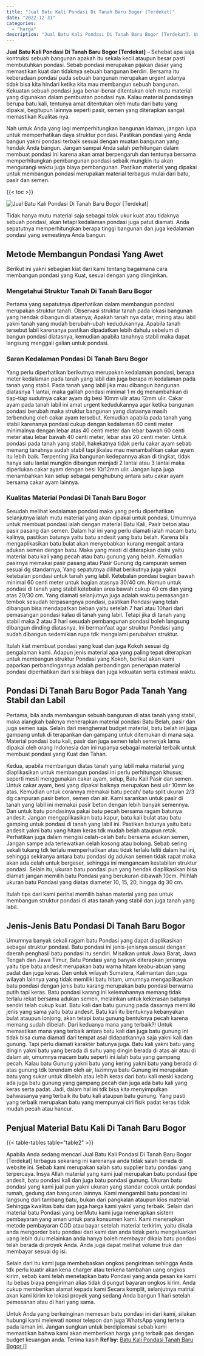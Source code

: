 ```yaml
---
title: "Jual Batu Kali Pondasi Di Tanah Baru Bogor [Terdekat]"
date: "2022-12-31"
categories: 
  - "harga"
description: "Jual Batu Kali Pondasi Di Tanah Baru Bogor [Terdekat]. Untuk Anda yang berkeinginan memesan batu pondasi ini dari kami, silakan hubungi kami melewati nomor t..."
---
```


**Jual Batu Kali Pondasi Di Tanah Baru Bogor \[Terdekat\]** – Sehebat apa saja kontruksi sebuah bangunan apakah itu sekala kecil ataupun besar pasti membutuhkan pondasi. Sebab pondasi merupakan pijakan dasar yang memastikan kuat dan tidaknya sebuah bangunan berdiri. Bersama itu keberadaan pondasi pada sebuah bangunan merupakan urgent adanya tidak bisa kita hindari ketika kita mau membangun sebuah bangunan. Kekuatan sebuah pondasi juga benar-benar ditentukan oleh mutu material yang digunakan dalam pembuatan pondasi nya. Kalau material pondasinya berupa batu kali, tentunya amat ditentukan oleh mutu dari batu yang dipakai, begitupun lainnya seperti pasir, semen yang diterapkan sangat memastikan Kualitas nya.

Nah untuk Anda yang lagi memperhitungkan bangunan idaman, jangan lupa untuk memperhatikan daya struktur pondasi. Pastikan pondasi yang Anda bangun yakni pondasi terbaik sesuai dengan muatan bangunan yang hendak Anda bangun. Jangan sampai Anda salah perhitungan dalam membuat pondasi ini karena akan amat berpengaruh dan tentunya bersama memperhitungkan pembangunan pondasi sebaik mungkin itu akan mengurangi waktu juga biaya pembangunan. Pastikan material yang dipakai untuk membangun pondasi merupakan material terbagus mulai dari batu, pasir dan semen.

{{< toc >}}

![Jual Batu Kali Pondasi Di Tanah Baru Bogor [Terdekat]](/images/jual-batu-kali-18.png)

Tidak hanya mutu material saja sebagai tolak ukur kuat atau tidaknya sebuah pondasi, akan tetapi kedalaman pondasi juga patut diamati. Anda sepatutnya memperhitungkan berapa tinggi bangunan dan juga kedalaman pondasi yang semestinya Anda bangun.

## Metode Membangun Pondasi Yang Awet

Berikut ini yakni sebagian kiat dari kami tentang bagaimana cara membangun pondasi yang Kuat, sesuai dengan yang diinginkan.

### Mengetahui Struktur Tanah Di Tanah Baru Bogor

Pertama yang sepatutnya diperhatikan dalam membangun pondasi merupakan struktur tanah. Observasi struktur tanah pada lokasi bangunan yang hendak dibangun di atasnya, Apakah tanah nya datar, miring atau labil yakni tanah yang mudah berubah-ubah kedudukannya. Apabila tanah tersebut labil karenanya pastikan dipadatkan lebih dahulu sebelum di bangun pondasi diatasnya, kemudian apabila tanahnya stabil maka dapat langsung menggali galian untuk pondasi.

### Saran Kedalaman Pondasi Di Tanah Baru Bogor

Yang perlu diperhatikan berikutnya merupakan kedalaman pondasi, berapa meter kedalaman pada tanah yang labil dan juga berapa m kedalaman pada tanah yang stabil. Pada tanah yang labil jika mau dibangun bangunan diatasnya 1 lantai, maka galilah pondasi minimal 1 m dg menambahkan di tiap-tiap sudutnya cakar ayam dg besi 10mm ulir atau 12mm ulir. Cakar ayam pada tanah labil ini amat urgent kedudukannya agar ketika bangunan pondasi berubah maka struktur bangunan yang diatasnya masih terbendung oleh cakar ayam tersebut. Kemudian apabila pada tanah yang stabil karenanya pondasi cukup dengan kedalaman 60 centi meter minimalnya dengan lebar atas 40 centi meter dan lebar bawah 60 centi meter atau lebar bawah 40 centi meter, lebar atas 20 centi meter. Untuk pondasi pada tanah yang stabil, hakekatnya tidak perlu cakar ayam sebab memang tanahnya sudah stabil tapi jikalau mau menambahkan cakar ayam itu lebih baik. Terpenting jika bangunan kedepannya akan di tingkat, tidak hanya satu lantai mungkin dibangun menjadi 2 lantai atau 3 lantai maka diperlukan cakar ayam dengan besi 10/12mm ulir. Jangan lupa juga menambahkan kan selup sebagai penghubung antara satu cakar ayam bersama cakar ayam lainnya.

### Kualitas Material Pondasi Di Tanah Baru Bogor

Sesudah melihat kedalaman pondasi maka yang perlu diperhatikan selanjutnya ialah mutu material yang akan dipakai untuk pondasi. Umumnya untuk membuat pondasi ialah dengan material Batu Kali, Pasir beton atau pasir pasang dan semen. Dalam hal ini yang perlu diamati ialah macam batu kalinya, pastikan batunya yaitu batu andesit yang batu belah. Karena bila mengaplikasikan batu bulat akan menyebabkan kurang mengait antara adukan semen dengan batu. Maka yang mesti di diterapkan disini yaitu material batu kali yang pecah atau batu gunung yang belah. Kemudian pasirnya memakai pasir pasang atau Pasir Gunung dg campuran semen sesuai dg standarnya, Yang sepatutnya dilihat berikutnya juga yakni ketebalan pondasi untuk tanah yang labil. Ketebalan pondasi bagian bawah minimal 60 centi meter untuk bagian atasnya 30/40 cm. Namun untuk pondasi di tanah yang stabil ketebalan area bawah cukup 40 cm dan yang atas 20/30 cm. Yang diamati selanjutnya juga adalah waktu pemasangan tembok sesudah terpasangnya pondasi, pastikan Pondasi yang telah dibangun bisa mendapatkan beban yaitu setelah 7 hari atau 10hari dari pemasangan pondasi kalau di tanah yang labil. Tetapi jika di tanah yang stabil maka 2 atau 3 hari sesudah pembangunan pondasi boleh langsung dibangun dinding diatasnya. Ini bermanfaat agar struktur Pondasi yang sudah dibangun sedemikian rupa tdk mengalami perubahan struktur.

Itulah kiat membuat pondasi yang kuat dan juga Kokoh sesuai dg pengalaman kami. Adapun jenis material apa yang paling tepat diterapkan untuk membangun struktur Pondasi yang Kokoh, berikut akan kami paparkan perbandingannya adalah perbandingan penerapan material pondasi diperhatikan dari sisi biaya dan juga kekuatan serta estimasi waktu.

## Pondasi Di Tanah Baru Bogor Pada Tanah Yang Stabil dan Labil

Pertama, bila anda membangun sebuah bangunan di atas tanah yang stabil, maka alangkah baiknya menerapkan material pondasi Batu Belah, pasir dan juga semen saja. Selain dari menghemat budget material, batu belah ini juga gampang untuk di terapankan dan gampang untuk ditemukan di mana saja. Material pondasi batu kali, pasir dan juga semen telah semenjak lama dipakai oleh orang Indonesia dan ini rupanya sebagai material terbaik untuk membuat pondasi yang Kuat dan Tahan.

Kedua, apabila membangun diatas tanah yang labil maka material yang diaplikasikan untuk membangun pondasi ini perlu perhitungan khusus; seperti mesti menggunakan cakar ayam, selup, Batu Kali Pasir dan semen. Untuk cakar ayam, besi yang dipakai baiknya merupakan besi ulir 10mm ke atas. Kemudian untuk corannya memakai batu pecah/ batu split ukuran 2/3 dg campuran pasir beton, semen dan air. Kami sarankan untuk pasir di tanah yang labil ini memakai pasir beton dengan lebih banyak semennya. Dan untuk batu pondasinya pakai batu pecah bersama ragam batunya andesit. Jangan mengaplikasikan batu kapur, batu kali bulat atau batu gamping untuk pondasi di tanah yang labil ini. Pastikan batunya yaitu batu andesit yakni batu yang hitam keras tdk mudah belah ataupun retak. Perhatikan juga dalam mengisi celah-celah batu bersama adukan semen, Jangan sampe ada terlewatkan celah kosong atau bolong. Sebab sering sekali tukang tdk terlalu memperhatikan atau tidak terlalu teliti dalam hal ini, sehingga sekiranya antara batu pondasi dg adukan semen tidak rapat maka akan ada celah untuk bergeser, sehingga ini mengancam kestabilan struktur pondasi. Selain itu, ukuran batu pondasi pun yang hendak diaplikasikan bisa diamati jangan memilih batu Pondasi yang berukuran dibawah 10cm. Pilihlah ukuran batu Pondasi yang diatas diameter 10, 15, 20, hingga dg 30 cm.

Itulah tips dari kami perihal memilih bahan material yang pas untuk membangun struktur pondasi di atas tanah yang stabil dan juga tanah yang labil.

## Jenis-Jenis Batu Pondasi Di Tanah Baru Bogor

Umumnya banyak sekali ragam batu Pondasi yang dapat diaplikasikan sebagai struktur pondasi. Batu pondasi ini jenis-jenisnya sesuai dengan daerah penghasil batu pondasi itu sendiri. Misalkan untuk Jawa Barat, Jawa Tengah dan Jawa Timur, Batu Pondasi yang banyak diterapkan jenisnya yaitu tipe batu andesit merupakan batu warna hitam keabu-abuan yang padat dan juga keras. Dan untuk wilayah Sumatera, Kalimantan dan juga wilayah lainnya yang tidak memiliki batu hitam, umumnya mengaplikasikan batu pondasi dengan jenis batu karang merupakan batu pondasi berwarna putih tapi keras. Batu pondasi karang ini kelemahannya memang tidak terlalu rekat bersama adukan semen, melainkan untuk kekerasan batunya sendiri telah cukup kuat. Batu kali dan batu gunung pada dasarnya memiliki jenis yang sama yaitu batu andesit. Batu kali itu bentuknya kebanyakan bulat ataupun lonjong, akan tetapi batu gunung bentuknya pecah karena memang sudah dibelah. Dari keduanya mana yang terbaik?! Untuk memastikan mana yang terbaik antara batu kali dan juga batu gunung ini tidak bisa cuma diamati dari tempat asal didapatkannya saja yakni kali dan gunung. Tapi perlu diamati karakter batunya juga. Batu kali yakni batu yang dingin yakni batu yang berada di suhu yang dingin berada di atas air atau di dalam air, umumnya macam batu seperti ini ialah batu yang gampang pecah. Kalau batu Gunung yakni batu yang kering yakni batu yang berada di atas gunung tdk terendam oleh air, lazimnya batu Gunung ini merupakan batu yang sukar untuk dibelah atau lebih keras dari batu kali meski kadang ada juga batu gunung yang gampang pecah dan juga ada batu kali yang keras serta padat. Jadi, dalam hal ini tdk bisa kita menyimpulkan bahwasanya yang terbaik itu batu kali ataupun batu gunung. Yang pasti yang terbaik merupakan batu yang mempunyai ciri fisik padat keras tidak mudah pecah atau hancur.

## Penjual Material Batu Kali Di Tanah Baru Bogor

{{< table-tables table="table2" >}}

Apabila Anda sedang mencari Jual Batu Kali Pondasi Di Tanah Baru Bogor \[Terdekat\] terbagus sekarang ini karenanya anda tidak salah berada di website ini. Sebab kami merupakan salah satu supplier batu pondasi yang terpercaya. Insya Allah material yang kami jual merupakan batu pondasi tipe andesit, batu pondasi kali dan juga batu pondasi gunung. Ukuran batu pondasi yang kami jual pun yakni ukuran yang standar cocok untuk pondasi rumah, gedung dan bangunan lainnya. Kami mengambil batu pondasi ini langsung dari tambang batu, bukan dari pangkalan ataupun kios material. Sehingga kwalitas batu dan juga harga kami yakni yang terbaik. Selain dari material batu Pondasi yang berMutu kami juga menerapkan sistem pembayaran yang aman untuk para konsumen kami. Kami menerapkan metode pembayaran COD atau bayar setelah material terkirim, yaitu dikala anda mengorder batu pondasi dari kami dan anda tidak perlu mengeluarkan uang lebih dulu melainkan anda hanya boleh membayar dikala batu pondasi telah berada di proyek Anda. Anda juga dapat melihat volume truk dan membayar sesuai dg isi.

Selain dari itu kami juga membebaskan ongkos pengiriman sehingga Anda tdk perlu kuatir akan kena charger atau terkena tambahan uang ongkos kirim, sebab kami telah menetapkan batu Pondasi yang anda pesan ke kami itu bebas biaya pengiriman alias tidak dipungut bayaran ongkos kirim. Anda cukup memberikan alamat kepada kami Secara komplit, selanjutnya matrial akan kami kirim ke lokasi proyek yang sedang Anda bangun 1 hari setelah pemesanan atau di hari yang sama.

Untuk Anda yang berkeinginan memesan batu pondasi ini dari kami, silakan hubungi kami melewati nomor telepon dan juga WhatsApp yang tertera pada laman ini. Jangan sungkan untuk berdiplomasi sebab kami memastikan bahwa kami akan memberikan harga yang terbaik pas dengan budget keuangan anda. Terima kasih
**Ref by:** [Batu Kali Pondasi Tanah Baru Bogor []](https://id.wikipedia.org/wiki/Batu)
